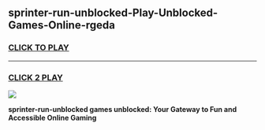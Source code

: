 
## sprinter-run-unblocked-Play-Unblocked-Games-Online-rgeda
<h3>
<a href="https://premium76.site?title=sprinter-run-unblocked&ref=25A">CLICK TO PLAY</a></h3>
<hr>

<h3>
<a href="https://premium76.site?title=sprinter-run-unblocked&ref=25A">CLICK 2 PLAY</a>
  
</h3>

<a href="https://premium76.site?title=sprinter-run-unblocked&ref=25A"><img src="https://clearcache.store/games.png"></a>


**sprinter-run-unblocked games unblocked: Your Gateway to Fun and Accessible Online Gaming**
